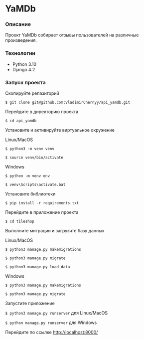 # YaMDb
### Описание
Проект YaMDb собирает отзывы пользователей на различные произведения.
### Технологии
- Python 3.10
- Django 4.2
### Запуск проекта
Скопируйте репазиторий

```$ git clone git@github.com:VladimirChernyy/api_yamdb.git```

Перейдите в директорию проекта

```$ cd api_yamdb```

Установите и активируйте виртуальное окружение

Linux/MacOS

```$ python3 -m venv venv```

```$ source venv/bin/activate```

Windows

```$ python -m venv env```

```$ venv\Scripts\activate.bat```

Установите библиотеки

```$ pip install -r requirements.txt```

Перейдите в приложение проекта

```$ cd tileshop```

Выполните миграции и загрузите базу данных

Linux/MacOS

```$ python3 manage.py makemigrations```

```$ python3 manage.py migrate```

```$ python3 manage.py load_data```

Windows

```$ python3 manage.py makemigrations```

```$ python3 manage.py migrate```

Запустите приложение

```$ python3 manage.py runserver``` для Linux/MacOS

```$ python manage.py runserver``` для Windows

Перейдите по ссылке <a href="http://localhost:8010/docs" target="_blank"> http://localhost:8000/ </a>
